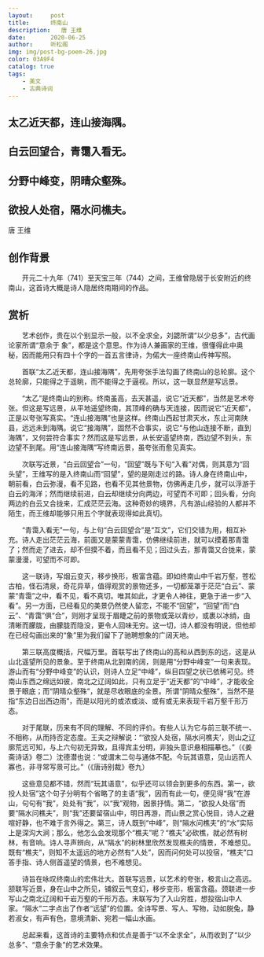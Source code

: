 ```yaml
---
layout:     post
title:      终南山
description:   唐 王维
date:       2020-06-25
author:     听松阁
img: img/post-bg-poem-26.jpg
color: 03A9F4
catalog: true
tags:
    - 美文
    - 古典诗词
---
```


## 太乙近天都，连山接海隅。

## 白云回望合，青霭入看无。

## 分野中峰变，阴晴众壑殊。

## 欲投人处宿，隔水问樵夫。


唐 王维

## 创作背景

　　开元二十九年（741）至天宝三年（744）之间，王维曾隐居于长安附近的终南山，这首诗大概是诗人隐居终南期间的作品。





## 赏析



　　艺术创作，贵在以个别显示一般，以不全求全，刘勰所谓“以少总多”，古代画论家所谓“意余于 象”，都是这个意思。作为诗人兼画家的王维，很懂得此中奥秘，因而能用只有四十个字的一首五言律诗，为偌大一座终南山传神写照。



　　首联“太乙近天都，连山接海隅”，先用夸张手法勾画了终南山的总轮廓。这个总轮廓，只能得之于遥眺，而不能得之于逼视。所以，这一联显然是写远景。



　　“太乙”是终南山的别称。终南虽高，去天甚遥，说它“近天都”，当然是艺术夸张。但这是写远景，从平地遥望终南，其顶峰的确与天连接，因而说它“近天都”，正是以夸张写真实。“连山接海隅”也是这样。终南山西起甘肃天水，东止河南陕县，远远未到海隅。说它“接海隅”，固然不合事实，说它“与他山连接不断，直到海隅”，又何尝符合事实？然而这是写远景，从长安遥望终南，西边望不到头，东边望不到尾。用“连山接海隅”写终南远景，虽夸张而愈见真实。



　　次联写近景，“白云回望合”一句，“回望”既与下句“入看”对偶，则其意为“回头望”，王维写的是入终南山而“回望”，望的是刚走过的路。诗人身在终南山中，朝前看，白云弥漫，看不见路，也看不见其他景物，仿佛再走几步，就可以浮游于白云的海洋；然而继续前进，白云却继续分向两边，可望而不可即；回头看，分向两边的白云又合拢来，汇成茫茫云海。这种奇妙的境界，凡有游山经验的人都并不陌生，而王维却能够只用五个字就表现得如此真切。



　　“青霭入看无”一句，与上句“白云回望合”是“互文”，它们交错为用，相互补充。诗人走出茫茫云海，前面又是蒙蒙青霭，仿佛继续前进，就可以摸着那青霭了；然而走了进去，却不但摸不着，而且看不见；回过头去，那青霭又合拢来，蒙蒙漫漫，可望而不可即。



　　这一联诗，写烟云变灭，移步换形，极富含蕴。即如终南山中千岩万壑，苍松古柏，怪石清泉，奇花异草，值得观赏的景物还多，一切都笼罩于茫茫“白云”、蒙蒙“青霭”之中，看不见，看不真切。唯其如此，才更令人神往，更急于进一步“入看”。另一方面，已经看见的美景仍然使人留恋，不能不“回望”，“回望”而“白云”、“青霭”俱“合”，则刚才呈现于眉睫之前的景物或笼以青纱，或裹以冰绡，由清晰而朦胧，由朦胧而隐没，更令人回味无穷。这一切，诗人都没有明说，但他却在已经勾画出来的“象”里为我们留下了驰聘想象的广阔天地。



　　第三联高度概括，尺幅万里。首联写出了终南山的高和从西到东的远，这是从山北遥望所见的景象。至于终南从北到南的阔，则是用“分野中峰变”一句来表现。游山而有“分野中峰变”的认识，则诗人立足“中峰”，纵目四望之状已依稀可见。终南山东西之绵远如彼，南北之辽阔如此，只有立足于“近天都”的“中峰”，才能收全景于眼底；而“阴晴众壑殊”，就是尽收眼底的全景。所谓“阴晴众壑殊”，当然不是指“东边日出西边雨”，而是以阳光的或浓或淡、或有或无来表现千岩万壑千形万态。



　　对于尾联，历来有不同的理解、不同的评价。有些人认为它与前三联不统一、不相称，从而持否定态度。王夫之辩解说：“‘欲投人处宿，隔水问樵夫’，则山之辽廓荒远可知，与上六句初无异致，且得宾主分明，非独头意识悬相描摹也。”（《姜斋诗话》卷二）沈德潜也说：“或谓末二句与通体不配。今玩其语意，见山远而人寡也，非寻常写景可比。”（《唐诗别裁》卷九）



　　这些意见都不错，然而“玩其语意”，似乎还可以领会到更多的东西。第一，欲投人处宿”这个句子分明有个省略了的主语“我”，因而有此一句，便见得“我”在游山，句句有“我”，处处有“我”，以“我”观物，因景抒情。第二，“欲投人处宿”而要“隔水问樵夫”，则“我”还要留宿山中，明日再游，而山景之赏心悦目，诗人之避喧好静，也不难于言外得之。第三，诗人既到“中峰”，则“隔水问樵夫”的“水”实际上是深沟大涧；那么，他怎么会发现那个“樵夫”呢？“樵夫”必砍樵，就必然有树林，有音响。诗人寻声辨向，从“隔水”的树林里欣然发现樵夫的情景，不难想见。既有“樵夫”，则知不太遥远的地方必然有“人处”，因而问何处可以投宿，“樵夫”口答手指、诗人侧首遥望的情景，也不难想见。



　　诗旨在咏叹终南山的宏伟壮大。首联写远景，以艺术的夸张，极言山之高远。颔联写近景，身在山中之所见，铺叙云气变幻，移步变形，极富含蕴。颈联进一步写山之南北辽阔和千岩万壑的千形万态。末联写为了入山穷胜，想投宿山中人家。“隔水”二字点出了作者“远望”的位置。全诗写景、写人、写物，动如脱兔，静若淑女，有声有色，意境清新、宛若一幅山水画。



　　总起来看，这首诗的主要特点和优点是善于“以不全求全”，从而收到了“以少总多”、“意余于象”的艺术效果。

